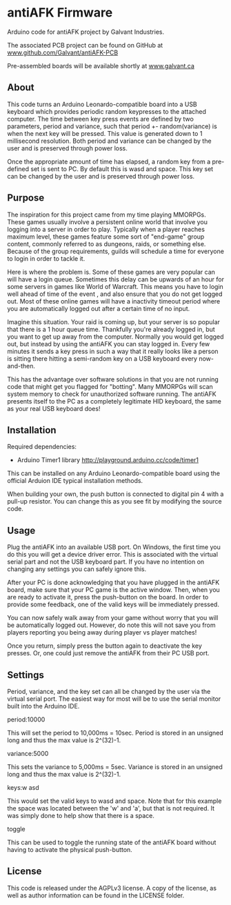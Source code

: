 antiAFK Firmware
================

Arduino code for antiAFK project by Galvant Industries.

The associated PCB project can be found on GitHub at
www.github.com/Galvant/antiAFK-PCB

Pre-assembled boards will be available shortly at www.galvant.ca

About
-----

This code turns an Arduino Leonardo-compatible board into a USB keyboard which provides periodic
random keypresses to the attached computer. The time between key press events are defined by two
parameters, period and variance, such that period +- random(variance) is when the next key will
be pressed. This value is generated down to 1 millisecond resolution. Both period and variance
can be changed by the user and is preserved through power loss.

Once the appropriate amount of time has elapsed, a random key from a pre-defined set is sent to
PC. By default this is wasd and space. This key set can be changed by the user and is preserved 
through power loss.

Purpose
-------

The inspiration for this project came from my time playing MMORPGs. These games usually
involve a persistent online world that involve you logging into a server in 
order to play. Typically when a player reaches maximum level, these games
feature some sort of "end-game" group content, commonly referred to as 
dungeons, raids, or something else. Because of the group requirements, guilds
will schedule a time for everyone to login in order to tackle it.

Here is where the problem is. Some of these games are very popular can will
have a login queue. Sometimes this delay can be upwards of an hour for some
servers in games like World of Warcraft. This means you have to login well
ahead of time of the event , and also ensure that you do not get logged out.
Most of these online games will have a inactivity timeout period where you
are automatically logged out after a certain time of no input.

Imagine this situation. Your raid is coming up, but your server is so popular
that there is a 1 hour queue time. Thankfully you're already logged in, but
you want to get up away from the computer. Normally you would get logged out,
but instead by using the antiAFK you can stay logged in. Every few minutes
it sends a key press in such a way that it really looks like a person is
sitting there hitting a semi-random key on a USB keyboard every now-and-then.

This has the advantage over software solutions in that you are not running
code that might get you flagged for "botting". Many MMORPGs will scan system
memory to check for unauthorized software running. The antiAFK presents itself
to the PC as a completely legitimate HID keyboard, the same as your real USB 
keyboard does!

Installation
------------

Required dependencies:
- Arduino Timer1 library http://playground.arduino.cc/code/timer1

This can be installed on any Arduino Leonardo-compatible board using the official Arduion IDE 
typical installation methods. 

When building your own, the push button is connected to digital pin 4 with a 
pull-up resistor. You can change this as you see fit by modifying the source
code.

Usage
-----

Plug the antiAFK into an available USB port. On Windows, the first time you
do this you will get a device driver error. This is associated with the
virtual serial part and not the USB keyboard part. If you have no intention
on changing any settings you can safely ignore this.

After your PC is done acknowledging that you have plugged in the antiAFK
board, make sure that your PC game is the active window. Then, when you are
ready to activate it, press the push-button on the board. In order to provide 
some feedback, one of the valid keys will be immediately pressed.

You can now safely walk away from your game without worry that you will be 
automatically logged out. However, do note this will not save you from players
reporting you being away during player vs player matches!

Once you return, simply press the button again to deactivate the key presses.
Or, one could just remove the antiAFK from their PC USB port.

Settings
--------

Period, variance, and the key set can all be changed by the user via the virtual serial port.
The easiest way for most will be to use the serial monitor built into the Arduino IDE.

period:10000

This will set the period to 10,000ms = 10sec. Period is stored in an unsigned long and thus
the max value is 2^(32)-1.

variance:5000

This sets the variance to 5,000ms = 5sec. Variance is stored in an unsigned long and thus the
max value is 2^(32)-1.

keys:w asd

This would set the valid keys to wasd and space. Note that for this example
the space was located between the 'w' and 'a', but that is not required. It 
was simply done to help show that there is a space.

toggle

This can be used to toggle the running state of the antiAFK board without 
having to activate the physical push-button.

License
-------

This code is released under the AGPLv3 license. A copy of the license, as well as author
information can be found in the LICENSE folder.
